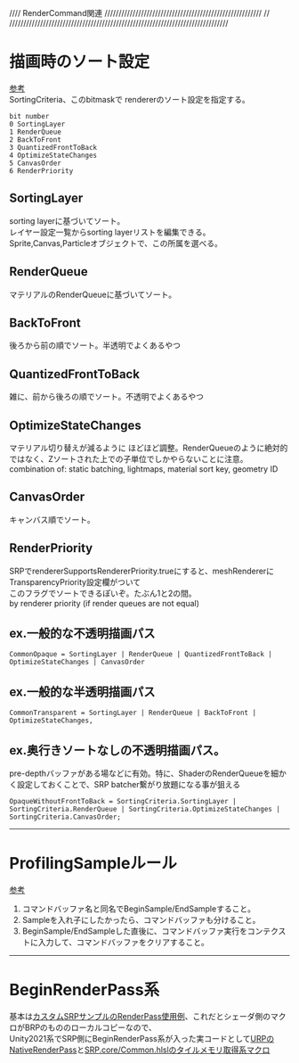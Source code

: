 //// RenderCommand関連 ////////////////////////////////////////////////////////
//				
//////////////////////////////////////////////////////////////////////////////

# 描画時のソート設定
[参考](https://docs.unity3d.com/2020.3/Documentation/ScriptReference/Rendering.SortingCriteria.html)  
SortingCriteria、このbitmaskで rendererのソート設定を指定する。  
```
bit number
0 SortingLayer
1 RenderQueue
2 BackToFront
3 QuantizedFrontToBack
4 OptimizeStateChanges
5 CanvasOrder
6 RenderPriority
```

## SortingLayer
sorting layerに基づいてソート。  
レイヤー設定一覧からsorting layerリストを編集できる。Sprite,Canvas,Particleオブジェクトで、この所属を選べる。

## RenderQueue
マテリアルのRenderQueueに基づいてソート。  

## BackToFront
後ろから前の順でソート。半透明でよくあるやつ  

## QuantizedFrontToBack
雑に、前から後ろの順でソート。不透明でよくあるやつ  

## OptimizeStateChanges
マテリアル切り替えが減るように ほどほど調整。RenderQueueのように絶対的ではなく、Zソートされた上での子単位でしかやらないことに注意。  
combination of: static batching, lightmaps, material sort key, geometry ID

## CanvasOrder
キャンバス順でソート。  

## RenderPriority
SRPでrendererSupportsRendererPriority.trueにすると、meshRendererにTransparencyPriority設定欄がついて  
このフラグでソートできるぽいぞ。たぶん1と2の間。  
by renderer priority (if render queues are not equal)


## ex.一般的な不透明描画パス
```
CommonOpaque = SortingLayer | RenderQueue | QuantizedFrontToBack | OptimizeStateChanges | CanvasOrder
```

## ex.一般的な半透明描画パス
```
CommonTransparent = SortingLayer | RenderQueue | BackToFront | OptimizeStateChanges,
```

## ex.奥行きソートなしの不透明描画パス。
pre-depthバッファがある場などに有効。特に、ShaderのRenderQueueを細かく設定しておくことで、SRP batcher繋がり放題になる事が狙える
```
OpaqueWithoutFrontToBack = SortingCriteria.SortingLayer | SortingCriteria.RenderQueue | SortingCriteria.OptimizeStateChanges | SortingCriteria.CanvasOrder;
```


---
# ProfilingSampleルール
[参考](https://forum.unity.com/threads/profilingsample-usage-in-custom-srp.638941/)  
1. コマンドバッファ名と同名でBeginSample/EndSampleすること。
2. Sampleを入れ子にしたかったら、コマンドバッファも分けること。
3. BeginSample/EndSampleした直後に、コマンドバッファ実行をコンテクストに入力して、コマンドバッファをクリアすること。


---
# BeginRenderPass系
基本は[カスタムSRPサンプルのRenderPass使用例](https://github.com/cinight/CustomSRP/tree/master/Assets/SRP0802_RenderPass)、これだとシェーダ側のマクロがBRPのもののローカルコピーなので、  
Unity2021系でSRP側にBeginRenderPass系が入った実コードとして[URPのNativeRenderPass](https://github.com/Unity-Technologies/Graphics/blob/master/com.unity.render-pipelines.universal/Runtime/NativeRenderPass.cs)と[SRP.core/Common.hlslのタイルメモリ取得系マクロ](https://github.com/Unity-Technologies/Graphics/blob/master/com.unity.render-pipelines.core/ShaderLibrary/Common.hlsl#L205#L274)